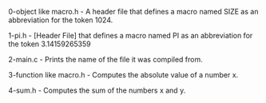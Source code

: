 0-object like macro.h - A header file that defines a macro named SIZE as an abbreviation for the token 1024.

1-pi.h - [Header File] that defines a macro named PI as an abbreviation for the token 3.14159265359

2-main.c - Prints the name of the file it was compiled from.

3-function like macro.h - Computes the absolute value of a number x.

4-sum.h - Computes the sum of the numbers x and y.

